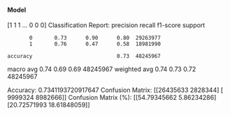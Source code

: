 #### Model
[1 1 1 ... 0 0 0]
Classification Report:
              precision    recall  f1-score   support

           0       0.73      0.90      0.80  29263977
           1       0.76      0.47      0.58  18981990

    accuracy                           0.73  48245967
   macro avg       0.74      0.69      0.69  48245967
weighted avg       0.74      0.73      0.72  48245967

Accuracy: 0.7341193720917647
Confusion Matrix:
[[26435633  2828344]
 [ 9999324  8982666]]
Confusion Matrix (%):
[[54.79345662  5.86234286]
 [20.72571993 18.61848059]]
